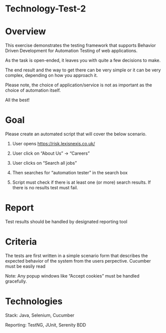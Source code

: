 # Technology-Test-2

# Overview

This exercise demonstrates the testing framework that supports Behavior Driven Development for Automation Testing of web applications. 

As the task is open-ended, it leaves you with quite a few decisions to make.

The end result and the way to get there can be very simple or it can be very complex, depending on how you approach it.

Please note, the choice of application/service is not as important as the choice of automation itself.

All the best!

# Goal

Please create an automated script that will cover the below scenario.

1.	User opens https://risk.lexisnexis.co.uk/ 

2.	User click on “About Us” -> “Careers” 

3.	User clicks on “Search all jobs”

4.	Then searches for “automation tester” in the search box 

5.	Script must check if there is at least one (or more) search results. If there is no results test must fail.

# Report

Test results should be handled by designated reporting tool

# Criteria

The tests are first written in a simple scenario form that describes the expected behavior of the system from the users perpective. 
Cucumber must be easily read 

Note: Any popup windows like “Accept cookies” must be handled gracefully. 

# Technologies

Stack: Java, Selenium, Cucumber 

Reporting: TestNG, JUnit, Serenity BDD 
